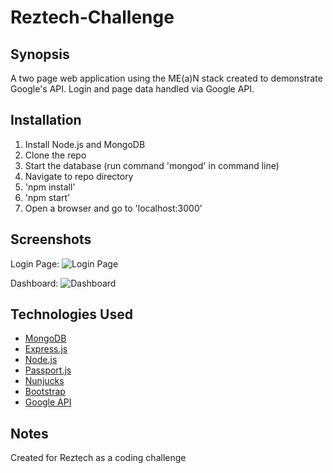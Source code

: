 # Reztech-Challenge
## Synopsis

A two page web application using the ME(a)N stack created to demonstrate Google's API. Login and page data handled via Google API.

## Installation

1. Install Node.js and MongoDB
2. Clone the repo
3. Start the database (run command 'mongod' in command line)
4. Navigate to repo directory
5. 'npm install'
6. 'npm start'
7. Open a browser and go to 'localhost:3000'

## Screenshots

Login Page:
![Login Page](http://puu.sh/tfTCG/3c329bf809.png)

Dashboard:
![Dashboard](http://puu.sh/tfTFi/954396ea78.png)

## Technologies Used

* [MongoDB](https://www.mongodb.com/)
* [Express.js](https://expressjs.com/)
* [Node.js](https://nodejs.org/en/)
* [Passport.js](http://passportjs.org/)
* [Nunjucks](https://mozilla.github.io/nunjucks/)
* [Bootstrap](http://getbootstrap.com/)
* [Google API](https://console.developers.google.com/)

## Notes

Created for Reztech as a coding challenge